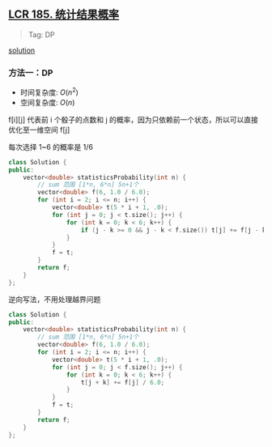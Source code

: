 ## [LCR 185. 统计结果概率](https://leetcode.cn/problems/nge-tou-zi-de-dian-shu-lcof/description/)

> Tag: DP

[solution](https://leetcode.cn/problems/nge-tou-zi-de-dian-shu-lcof/solutions/637778/jian-zhi-offer-60-n-ge-tou-zi-de-dian-sh-z36d/)

### 方法一：DP

* 时间复杂度: ${O(n^2)}$
* 空间复杂度: ${O(n)}$

f[i][j] 代表前 i 个骰子的点数和 j 的概率，因为只依赖前一个状态，所以可以直接优化至一维空间 f[j]

每次选择 1~6 的概率是 1/6

```cpp
class Solution {
public:
    vector<double> statisticsProbability(int n) {
        // sum 范围 [1*n, 6*n] 5n+1个
        vector<double> f(6, 1.0 / 6.0);
        for (int i = 2; i <= n; i++) {
            vector<double> t(5 * i + 1, .0);
            for (int j = 0; j < t.size(); j++) {
                for (int k = 0; k < 6; k++) {
                    if (j - k >= 0 && j - k < f.size()) t[j] += f[j - k] / 6.0;
                }
            }
            f = t;
        }
        return f;
    }
};
```

逆向写法，不用处理越界问题

```cpp
class Solution {
public:
    vector<double> statisticsProbability(int n) {
        // sum 范围 [1*n, 6*n] 5n+1个
        vector<double> f(6, 1.0 / 6.0);
        for (int i = 2; i <= n; i++) {
            vector<double> t(5 * i + 1, .0);
            for (int j = 0; j < f.size(); j++) {
                for (int k = 0; k < 6; k++) {
                    t[j + k] += f[j] / 6.0;
                }
            }
            f = t;
        }
        return f;
    }
};
```
